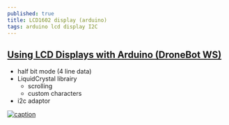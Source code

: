 ```yaml
---
published: true
title: LCD1602 display (arduino)
tags: arduino lcd display I2C
---
```

## [Using LCD Displays with Arduino (DroneBot WS)](https://dronebotworkshop.com/lcd-displays-arduino/)
- half bit mode (4 line data)
- LiquidCrystal librairy
	- scrolling
	- custom characters
- i2c adaptor


[![caption](https://img.youtube.com/vi/wEbGhYjn4QI/0.jpg)](https://www.youtube.com/watch?v=wEbGhYjn4QI)


